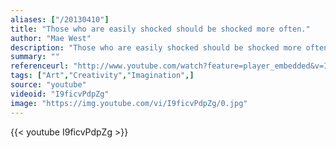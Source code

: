 ```yaml
---
aliases: ["/20130410"]
title: "Those who are easily shocked should be shocked more often."
author: "Mae West"
description: "Those who are easily shocked should be shocked more often. - Mae West quotes from GetInspired365.com"
summary: ""
referenceurl: "http://www.youtube.com/watch?feature=player_embedded&v=I9ficvPdpZg#!"
tags: ["Art","Creativity","Imagination",]
source: "youtube"
videoid: "I9ficvPdpZg"
image: "https://img.youtube.com/vi/I9ficvPdpZg/0.jpg"
---
```


{{< youtube I9ficvPdpZg >}}
